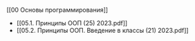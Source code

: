 [[00 Основы программирования]]

- [[05.1.  Принципы ООП (25) 2023.pdf]]
- [[05.2.  Принципы ООП. Введение в классы (21) 2023.pdf]]